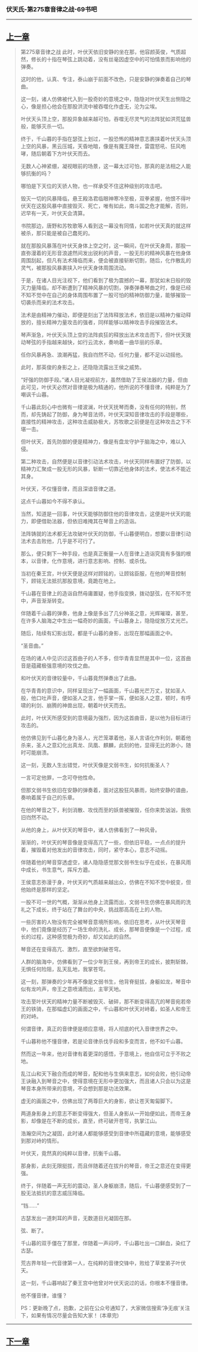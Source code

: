 ### 伏天氏-第275章音律之战-69书吧

--------
[上一章](./ab812a6266f846fdbc5df2eaf06fbbc7.md)
--------


>
>
>
>第275章音律之战
>此时，叶伏天依旧安静的坐在那，他容颜英俊，气质超然，修长的十指在琴弦上跳动着，没有丝毫因虚空中的可怕情景而影响他的弹奏。
>
>这时的他，认真、专注，泰山崩于前面不改色，只是安静的弹奏着自己的琴曲。
>
>这一刻，诸人仿佛被代入到一股奇妙的意境之中，隐隐对叶伏天生出恻隐之心，像是担心他会在那股洪流中被吞噬化作虚无，沦为尘埃。
>
>叶伏天头顶上空，那股异象越来越可怕，吞噬无尽灵气的法阵犹如洪荒猛兽般，能够灭杀一切。
>
>终于，千山暮的手指在瑟弦上划过，一股恐怖的精神意志裹挟着叶伏天头顶上空的风暴，黑云压城，天昏地暗，像是有魔王降世，雷霆怒吼、狂风咆哮，随后朝着下方叶伏天而去。
>
>无数人心神紧绷，凝视眼前的场景，这一幕太过可怕，那真的是法相之人能够抗衡的吗？
>
>哪怕是下天位的天骄人物，也一样承受不住这种级别的攻击吧。
>
>毁灭一切的风暴降临，悬王殿洛君临眼神寒冷至极，双拳紧握，他恨不得叶伏天在这股风暴中直接毁灭、死亡，唯有如此，南斗国之危才能解，否则，迟早有一天，叶伏天会清算。
>
>书院那边，唐野和苏牧歌等人看到这一幕没有同情，如若叶伏天真的就这样被杀，那只能是被自己蠢死的。
>
>就在那股风暴落在叶伏天身体上空之时，这一瞬间，在叶伏天身周，那股一直弥漫着的无形音浪遽然间发出锐利的声音，一股无形的精神风暴在他身体周围刮起，但凡有法术降临而来，便会被直接斩断切割，随后，化作散乱的灵气，被那股风暴裹挟入叶伏天身体周围流动。
>
>于是，在诸人目光注视下，他们看到了极为震撼的一幕，那犹如末日般的毁灭力量降临，却不断遭到了精神风暴的切割，弹奏弹奏琴曲之时，像是已经不知不觉中在自己的身体周围布置了一股可怕的精神防御力量，能够摧毁一切袭杀而来的法术攻击。
>
>法术是由精神力催动，即便是刻出了法阵释放法术，依旧是以精神力催动释放的，擅长精神力量攻击的强者，同样能够以精神攻击手段摧毁法术。
>
>琴声渐急，叶伏天头顶上空的法阵疯狂的释放出法术攻击而下，但叶伏天拨动琴弦的手指越来越快，如行云流水，奏响着一曲华丽的乐章。
>
>任你风暴再急、浪潮再猛，我自岿然不动，任何力量，都不足以动摇他。
>
>此时，那英俊的身影之上，还隐隐流露出王侯之威势。
>
>“好强的防御手段。”诸人目光凝视前方，虽然借助了王侯法器的力量，但由此可见，叶伏天必然对音律是极为精通的，他所说的不懂音律，纯粹是为了嘲讽千山暮。
>
>千山暮此刻心中也微有一缕波澜，叶伏天抚琴而奏，没有任何的特别，然而，却先铸起了防御，身为琴音法师，叶伏天深知音律攻击的手段是哪些，直接性的精神攻击，这种攻击威胁极大，苏牧歌之前便是在这种攻击之下不堪一击。
>
>但叶伏天，首先防御的便是精神力，像是有盘龙守护于脑海之中，难以入侵。
>
>第二种攻击，自然便是以音律引动法术攻击，叶伏天同样布置好了防御，以精神力汇聚成一股无形的风暴，斩断一切靠近他身体的法术，使法术不能近其身。
>
>叶伏天，不仅懂音律，而且深谙音律之道。
>
>这点千山暮如今不得不承认。
>
>当然，知道是一回事，叶伏天能够防御住他的音律攻击，这便是叶伏天的能力，即便借助法器，但依旧难掩其在琴音上的造诣。
>
>法阵铸就的法术都无法攻破叶伏天的防御，千山暮便明白，想要以音律引动法术去击败他，几乎是不可行了。
>
>那么，便只剩下一种手段，也是真正衡量一人在音律上造诣究竟有多强的根本，以音律，化作意境，进行意志影响、控制、或杀伐。
>
>当初在秦王宫，叶伏天便是这样对顾铭的，让顾铭臣服，在他的琴音控制下，顾铭无法抵抗那股意境，竟跪在地上。
>
>千山暮在音律上的造诣自然毋庸置疑，他手指变换，拨动瑟弦，在不知不觉中，声音渐渐转变。
>
>伴随着千山暮的弹奏，他身上像是多出了几分神圣之意，光辉璀璨，甚至，在许多人脑海之中生出一幅奇妙的画面，千山暮身上，隐隐绽放万丈光芒。
>
>随后，陆续有幻影出现，都是千山暮的身影，出现在那幅画面之中。
>
>“圣音曲。”
>
>在场的诸人中见识过这首曲子的人不多，但华青青显然是其中一位，这首曲音是蕴藏极强意境的攻伐之曲。
>
>和叶伏天的音律较量中，千山暮竟然弹奏出了此曲。
>
>在华青青的意识中，同样呈现出了一幅画面，千山暮光芒万丈，犹如圣人般，他口吐声音，便如圣人之言，他手掌一挥，便如圣人之意，顿时，有呼啸的利剑、崩腾的神兽出现，朝着叶伏天而去。
>
>此时，叶伏天所感受到的意境最为强烈，因为这首曲音，是以他为目标进行攻击的。
>
>他仿佛见到千山暮化身为圣人，光芒笼罩着他，圣人言语化作利剑，朝着他杀来，圣人之意幻化出真龙、凤凰、麒麟，此刻的他，显得无比的渺小，随时可能崩溃。
>
>这一刻，无数人生出错觉，叶伏天像是文弱书生，如何抗衡圣人？
>
>一言可定他罪，一念可夺他性命。
>
>但那文弱书生依旧在安静的弹奏着，面对这股狂风暴雨，始终安静的谱曲，奏响着属于自己的乐章。
>
>在他的琴音之下，利剑消散、攻伐而至的妖兽被摧毁，任你来势汹汹，我依旧岿然不动。
>
>从他的身上，从叶伏天的琴音中，诸人仿佛看到了一种风骨。
>
>渐渐的，叶伏天的琴音像是变得高亢了一些，但依旧平稳，一点点的提升着，摧毁着对他发出的音律攻击，同时，紧守本心，意志不动摇。
>
>伴随着他的琴音穿透虚空，诸人隐隐感觉那文弱书生似乎在成长，在暴风雨中成长，书生意气，挥斥方遒。
>
>王侯意志弥漫于身，叶伏天的气质越来越出众，仿佛在不知不觉中蜕变，但他始终是那样的坚定。
>
>一股不可一世的气概，渐渐从他身上流露而出，文弱书生仿佛在暴风雨的洗礼之下成长，终于站在了舞台的中央，挑战那高高在上的人物。
>
>一些厉害的人物没有完全被琴音意境所影响，依旧在思考，从叶伏天琴音中，他们竟像是经历了一场生命的洗礼、成长，那琴音便像是一个过程，成长的过程，这种感觉极为奇妙，却又如此的自然。
>
>琴音还在变得高亢、激烈，直至欲刺破苍穹。
>
>人群的脑海中，仿佛看到了一位少年到王侯，再到帝王的成长，披荆斩棘，无惧任何险阻，乱天乱地，我掌苍穹。
>
>这一刻，那弹奏的少年再不像是文弱书生，他背脊挺拔，身躯如龙，琴音中似有龙吟声，帝王之意喷涌而出，主宰天地。
>
>攻击至叶伏天的精神力量不断被毁灭、破碎，那不断变得高亢的琴音宛若帝王的铁骑，在那幅虚幻的画面之中，千山暮和叶伏天对峙着，如圣人和帝王的对峙。
>
>何谓音律，真正的音律便是顺应意境，将人彻底的代入音律世界之中。
>
>千山暮称他不懂音律，若是论音律杀伐手段和多变而言，他不如千山暮。
>
>然而这一年来，他对音律有着更深的感悟，于意境上，他自信可立于不败之地。
>
>乱江山和天下融合而成的琴音，配和他与生俱来意志，如何会败，他引动帝王诀融入到琴音之中，使得意境在无形中更加强大，而且诸人只会以为这是琴音本身所带来的意境，不会想到那是功法效果。
>
>虚无的画面之中，仿佛出现了两尊巨大的身影，欲让苍天匍匐脚下。
>
>两道身影身上的意志不断变得强大，但圣人身影从一开始便如此，而帝王身影，却像是在不断的成长，直至，终可破开苍穹，执掌江山。
>
>浩瀚空间为之凝固，此时诸人都能够感受到音律中所蕴藏的意境，能够感受到那对峙的情形。
>
>叶伏天，竟然真的纯粹以音律，抗衡千山暮。
>
>那身影，此刻无限挺拔，而且伴随着还在拔升的琴音，帝王之意还在变得更强。
>
>终于，伴随着一声无形的震动，圣人身躯崩溃，随后，千山暮便感受到了一股无法抵抗的意志威压降临。
>
>“铛……”
>
>古瑟发出一道刺耳的声音，无数道目光凝固在那。
>
>弦、断了。
>
>千山暮的双手僵在了那里，伴随着一声闷哼，千山暮吐出一口鲜血，染红了古瑟。
>
>荒古界年轻一代音律第一人，在纯粹的音律交锋中，败给了草堂弟子叶伏天。
>
>这一刻，千山暮响起了秦王宫中他曾对叶伏天说过的话，你根本不懂音律。
>
>他不懂音律，谁懂？
>
>PS：更新晚了点，抱歉，之前在公众号通知了，大家微信搜索‘净无痕’关注下，如果有情况尽量会告知大家！
>(本章完)
>
>

--------
[下一章](./48460c6179846d253897dc5f925ddede.md)
--------
